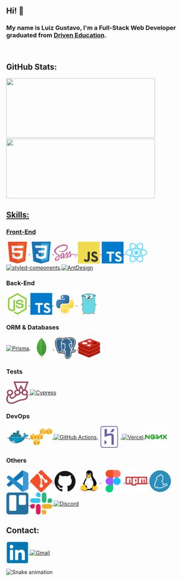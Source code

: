 ## Hi! 👋

### My name is Luiz Gustavo, I'm a Full-Stack Web Developer graduated from [Driven Education](https://www.driven.com.br/).
<br>

## GitHub Stats:

<div>
  <a href="https://github.com/lgsfarias">
  <img height="160em" width="400" src="https://github-readme-stats.vercel.app/api?username=lgsfarias&show_icons=true&theme=dracula&include_all_commits=true&count_private=true"/>
  <img height="160em" width="400" src="https://github-readme-stats.vercel.app/api/top-langs/?username=lgsfarias&layout=compact&langs_count=7&theme=dracula"/>
</div>
  
## Skills:

  ### Front-End
  <div style="display: inline_block">
  <a href="https://developer.mozilla.org/pt-BR/docs/Web/HTML" target="_blank">
    <img align="center" alt="Luiz-HTML" height="60" src="https://raw.githubusercontent.com/devicons/devicon/master/icons/html5/html5-original.svg" style="max-width:100%;">
  </a>
  <a href="https://developer.mozilla.org/pt-BR/docs/Web/CSS" target="_blank">
    <img align="center" alt="Luiz-CSS" height="60" src="https://raw.githubusercontent.com/devicons/devicon/master/icons/css3/css3-original.svg" style="max-width:100%;">
  </a>
  <a href="https://sass-lang.com/" target="_blank">
    <img align="center" alt="Luiz-SASS" height="60" src="https://raw.githubusercontent.com/devicons/devicon/master/icons/sass/sass-original.svg" style="max-width:100%;">
  </a>
  <a href="https://developer.mozilla.org/pt-BR/docs/Web/JavaScript" target="_blank">
    <img align="center" alt="Luiz-JS" height="60" src="https://raw.githubusercontent.com/devicons/devicon/master/icons/javascript/javascript-original.svg" style="max-width:100%;">
  </a>
  <a href="https://www.typescriptlang.org/">
  <img align="center" alt="ts" height="60" src="https://raw.githubusercontent.com/devicons/devicon/master/icons/typescript/typescript-plain.svg">
  </a>
  <a href="https://reactjs.org/">
  <img align="center" alt="React" height="60" src="https://raw.githubusercontent.com/devicons/devicon/master/icons/react/react-original.svg">
  </a>
  <a href="https://styled-components.com/">
  <img align="center" alt="styled-components" height="60" src="https://avatars.githubusercontent.com/u/20658825?s=200&v=4">
  </a>
  <a href="https://ant.design/">
  <img align="center" alt="AntDesign" height="60" src="https://gw.alipayobjects.com/zos/rmsportal/rlpTLlbMzTNYuZGGCVYM.png">
  </a>
  </div>

  ### Back-End

<div style="display: inline_block" >
  <a href="https://nodejs.org/en/">
  <img align="center" alt="NodeJS" height="60" src="https://raw.githubusercontent.com/devicons/devicon/master/icons/nodejs/nodejs-original.svg">
  </a>
  <a href="https://www.typescriptlang.org/">
  <img align="center" alt="ts" height="60" src="https://raw.githubusercontent.com/devicons/devicon/master/icons/typescript/typescript-plain.svg">
  </a>
  <a href="https://www.python.org/">
  <img align="center" alt="Python" height="60" src="https://raw.githubusercontent.com/devicons/devicon/master/icons/python/python-original.svg">
  </a>
  <a href="https://go.dev/">
  <img align="center" alt="Go" height="60" src="https://raw.githubusercontent.com/devicons/devicon/master/icons/go/go-original.svg">
  </a>
  </div>

  ### ORM & Databases
  
<div style="display: inline_block" >
  <a href="https://www.prisma.io/">
  <img align="center" alt="Prisma" height="60" src="https://www.freelogovectors.net/wp-content/uploads/2022/01/prisma_logo-freelogovectors.net_.png">
  </a>
  <a href="https://mongodb.com/">
  <img align="center" alt="MongodB" height="60" src="https://raw.githubusercontent.com/devicons/devicon/master/icons/mongodb/mongodb-original.svg">
  </a>
  <a href="https://www.postgresql.org/">
  <img align="center" alt="Postgres" height="60" src="https://raw.githubusercontent.com/devicons/devicon/master/icons/postgresql/postgresql-original.svg">
  </a>
  <a href="https://redis.io/">
  <img align="center" alt="Redis" height="60" src="https://raw.githubusercontent.com/devicons/devicon/master/icons/redis/redis-original.svg">
  </a>
</div>

  ### Tests

<div style="display: inline_block" >
  <a href="https://jestjs.io/pt-BR/">
  <img align="center" alt="Jest" height="60" src="https://raw.githubusercontent.com/devicons/devicon/master/icons/jest/jest-plain.svg">
  </a>
  <a href="https://www.cypress.io/">
  <img align="center" alt="Cypress" height="60" src="https://iconape.com/wp-content/files/gj/370774/svg/370774.svg">
  </a>
 </div>

  ### DevOps

<div style="display: inline_block" >
  <a href="https://www.docker.com/">
  <img align="center" alt="Docker" height="60" src="https://raw.githubusercontent.com/devicons/devicon/master/icons/docker/docker-original.svg">
  </a>
  <a href="https://aws.amazon.com/pt/?nc2=h_lg">
  <img align="center" alt="AWS" height="60" src="https://github.com/devicons/devicon/blob/master/icons/amazonwebservices/amazonwebservices-original.svg">
  </a>
  <a href="https://docs.github.com/pt/actions">
  <img align="center" alt="GitHub Actions" height="60" src="https://avatars.githubusercontent.com/u/65916846?v=4?s=100">
  </a>
  <a href="https://www.heroku.com/">
  <img align="center" alt="Heroku" height="60" src="https://raw.githubusercontent.com/devicons/devicon/master/icons/heroku/heroku-original.svg">
  </a>
  <!-- vercel -->
  <a href="https://vercel.com/">
  <img align="center" alt="Vercel" height="60" src="https://avatars.githubusercontent.com/u/14985020?s=200&v=4">
  </a>
  <a href="https://www.nginx.com/">
  <img align="center" alt="Nginx" height="60" src="https://raw.githubusercontent.com/devicons/devicon/master/icons/nginx/nginx-original.svg">
  </a>
  </div>

  ### Others

<div style="display: inline_block" >
  <a href="https://code.visualstudio.com/">
  <img align="center" alt="VSCode" height="60" src="https://raw.githubusercontent.com/devicons/devicon/master/icons/vscode/vscode-original.svg">
  </a>
  <a href="https://git-scm.com/">
  <img align="center" alt="git" height="60" src="https://raw.githubusercontent.com/devicons/devicon/master/icons/git/git-original.svg">
  </a>
  <!
  <a href="https://github.com">
  <img align="center" alt="GitHub" height="60" src="https://raw.githubusercontent.com/devicons/devicon/master/icons/github/github-original.svg">
  </a>
  <a href="https://www.linux.org/">
  <img align="center" alt="Linux" height="60" src="https://raw.githubusercontent.com/devicons/devicon/master/icons/linux/linux-original.svg">
  </a>
  <a href="https://www.figma.com/">
  <img align="center" alt="Figma" height="60" src="https://raw.githubusercontent.com/devicons/devicon/master/icons/figma/figma-original.svg">
  </a>
  <a href="https://www.npmjs.com/">
  <img align="center" alt="npm" height="60" src="https://raw.githubusercontent.com/devicons/devicon/master/icons/npm/npm-original-wordmark.svg">
  </a>
  <a href="https://yarnpkg.com/">
  <img align="center" alt="yarn" height="60" src="https://raw.githubusercontent.com/devicons/devicon/master/icons/yarn/yarn-original.svg">
  </a>
  <a href="https://trello.com/">
  <img align="center" alt="Trello" height="60" src="https://raw.githubusercontent.com/devicons/devicon/master/icons/trello/trello-plain.svg">
  </a>
  <a href="https://slack.com/intl/pt-br/">
  <img align="center" alt="Slack" height="60" src="https://raw.githubusercontent.com/devicons/devicon/master/icons/slack/slack-original.svg">
  </a>
  <a href="https://discord.com/">
  <img align="center" alt="Discord" height="60" src="https://logodownload.org/wp-content/uploads/2017/11/discord-logo-1-1-2048x2048.png">
  </a>
  </div>

  ## Contact:
  
<div style="display: inline_block" >
  <a href="https://www.linkedin.com/in/lgsfarias" target="_blank">
  <img align="center" alt="LinkedIn" height="60" src="https://raw.githubusercontent.com/devicons/devicon/master/icons/linkedin/linkedin-original.svg">
  </a>
  <a href = "mailto:lgsfarias.dev@gmail.com">
  <img align="center" alt="Gmail" height="50" src="https://logodownload.org/wp-content/uploads/2018/03/gmail-logo-2-1.png">
  </a>
</div>
  
![Snake animation](https://github.com/lgsfarias/lgsfarias/blob/output/github-contribution-grid-snake.svg)

<!---
lgsfarias/lgsfarias is a ✨ special ✨ repository because its `README.md` (this file) appears on your GitHub profile.
You can click the Preview link to take a look at your changes.
--->
